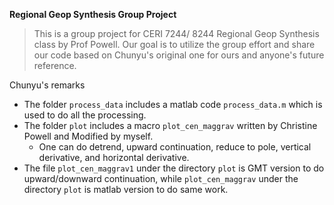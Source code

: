 **Regional Geop Synthesis Group Project**

> This is a group project for CERI 7244/ 8244 Regional Geop Synthesis class by Prof Powell.
> Our goal is to utilize the group effort and share our code based on Chunyu's original one for ours and anyone's future reference.

Chunyu's remarks
* The folder `process_data` includes a matlab code `process_data.m` which is used to do all the processing. 
* The folder `plot` includes a macro `plot_cen_maggrav` written by Christine Powell and Modified by myself. 
  - One can do detrend, upward continuation, reduce to pole, vertical derivative, and horizontal derivative. 
* The file `plot_cen_maggrav1` under the directory `plot` is GMT version to do upward/downward continuation, while `plot_cen_maggrav` under the directory `plot` is matlab version to do same work.
